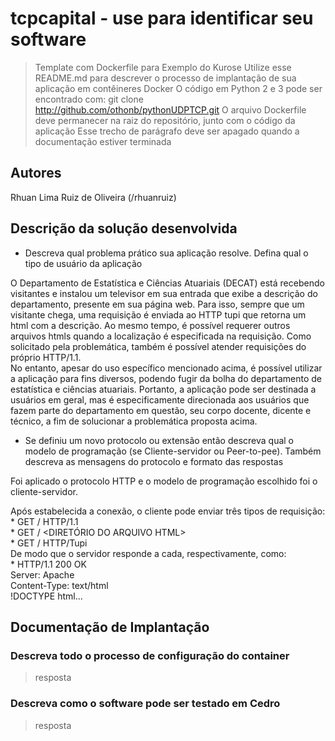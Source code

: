 # tcpcapital - use para identificar seu software
  > Template com Dockerfile para Exemplo do Kurose
Utilize esse README.md para descrever o processo de implantação de sua aplicação em contêineres Docker
O código em Python 2 e 3 pode ser encontrado com: git clone http://github.com/othonb/pythonUDPTCP.git
O arquivo Dockerfile deve permanecer na raiz do repositório, junto com o código da aplicação
  > Esse trecho de parágrafo deve ser apagado quando a documentação estiver terminada
## Autores

Rhuan Lima Ruiz de Oliveira (/rhuanruiz)

## Descrição da solução desenvolvida

  * Descreva qual problema prático sua aplicação resolve. Defina qual o tipo de usuário da aplicação
 
  O Departamento de Estatística e Ciências Atuariais (DECAT) está recebendo visitantes e instalou um televisor em sua entrada que exibe a descrição do departamento, presente em sua página web. Para isso, sempre que um visitante chega, uma requisição é enviada ao HTTP tupi que retorna um html com a descrição. Ao mesmo tempo, é possível requerer outros arquivos htmls quando a localização é especificada na requisição. Como solicitado pela problemática, também é possível atender requisições do próprio HTTP/1.1.  
  No entanto, apesar do uso específico mencionado acima, é possível utilizar a aplicação para fins diversos, podendo fugir da bolha do departamento de estatística e ciências atuariais. Portanto, a aplicação pode ser destinada a usuários em geral, mas é especificamente direcionada aos usuários que fazem parte do departamento em questão, seu corpo docente, dicente e técnico, a fim de solucionar a problemática proposta acima.  

  * Se definiu um novo protocolo ou extensão então descreva qual o modelo de programação (se Cliente-servidor ou Peer-to-pee). Também descreva as mensagens do protocolo e formato das respostas

  Foi aplicado o protocolo HTTP e o modelo de programação escolhido foi o cliente-servidor.
  
  Após estabelecida a conexão, o cliente pode enviar três tipos de requisição:  
    * GET / HTTP/1.1  
    * GET / <DIRETÓRIO DO ARQUIVO HTML>  
    * GET / HTTP/Tupi  
  De modo que o servidor responde a cada, respectivamente, como:  
    * HTTP/1.1 200 OK  
      Server: Apache  
      Content-Type: text/html  
      !DOCTYPE html...  
      <TEXTO EM HTML>  

## Documentação de Implantação

### Descreva todo o processo de configuração do container
  
  > resposta

### Descreva como o software pode ser testado em Cedro
  > resposta






